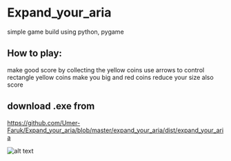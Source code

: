 # Expand_your_aria

simple game  build using python, pygame

## How to play:
make good score by collecting the yellow coins
use arrows to control rectangle
yellow coins make you big and red coins reduce your size also score 

## download .exe from
https://github.com/Umer-Faruk/Expand_your_aria/blob/master/expand_your_aria/dist/expand_your_aria

![alt text](https://github.com/Umer-Faruk/Expand_your_aria/master/image.png?raw=true)

